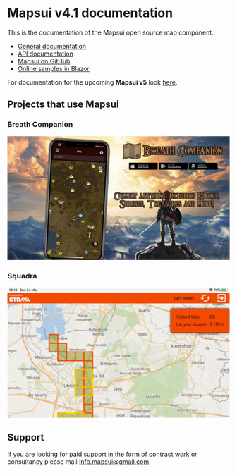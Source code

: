 # **Mapsui v4.1** documentation

This is the documentation of the Mapsui open source map component.
- [General documentation](https://mapsui.com/documentation/home.html)
- [API documentation](https://mapsui.com/api/index.html)
- [Mapsui on GitHub](https://github.com/mapsui/mapsui)
- [Online samples in Blazor](https://mapsui.com/samples/)

For documentation for the upcoming **Mapsui v5** look [here](https://mapsui.com/v5).

## Projects that use Mapsui

### Breath Companion

[![Breath Companion website](images/breath-companion.png)](https://software-notion.de/apps/breath-companion)

### Squadra

[![Squadra](images/squadra.png)](https://bertt.github.io/squadra/)

## Support

If you are looking for paid support in the form of contract work or consultancy please mail [info.mapsui@gmail.com](mailto:info.mapsui@gmail.com).
